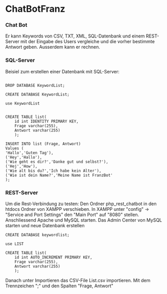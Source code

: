 # ChatBotFranz
 ### Chat Bot
 
 Er kann Keywords von CSV, TXT, XML, SQL-Datenbank und einem REST-Server mit der Eingabe des Users vergleiche und die vorher bestimmte Antwort geben.
 Ausserdem kann er rechnen.
 
 ### SQL-Server
 Beisiel zum erstellen einer Datenbank mit SQL-Server:
 ```
 
 DROP DATABASE KeywordList;

 CREATE DATABASE KeywordList;

 use KeywordList


 CREATE TABLE list(
     id int IDENTITY PRIMARY KEY,
     Frage varchar(255),
     Antwort varchar(255)
     );

 INSERT INTO list (Frage, Antwort)
 Values (
 'Hallo','Guten Tag'),
 ('Hey','Hallo'),
 ('Wie geht es dir?','Danke gut und selbst?'),
 ('Hej','How'),
 ('Wie alt bis du?','Ich habe kein Alter'),
 ('Wie ist dein Name?','Meine Name ist FranzBot'
 );
 ```
### REST-Server 
Um die Rest-Verbindung zu testen:
Den Ordner php_rest_chatbot in den htdocs Ordner von XAMPP verschieben.
In XAMPP unter "config" -> "Service and Port Settings" den "Main Port" auf "8080" stellen.
Anschliessend Apache und MySQL starten.
Das Admin Center von MySQL starten und neue Datenbank erstellen


```
CREATE DATABASE keywordlist;

use LIST

CREATE TABLE list(
    id int AUTO_INCREMENT PRIMARY KEY,
    Frage varchar(255),
    Antwort varchar(255)
    );
```

Danach unter Importieren das CSV-File List.csv importieren. Mit dem Trennzeichen ";" und den Spalten "Frage, Antwort"

 
